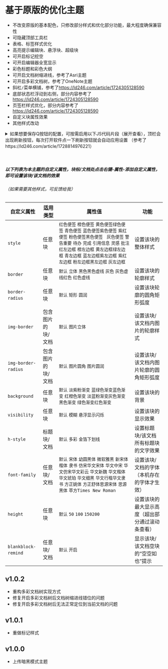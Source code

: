 # 基于原版的优化主题

* 不改变原版的基本配色，只修改部分样式和优化部分功能，最大程度确保兼容性
* 可隐藏顶部工具栏
* 表格、标签样式优化
* 高亮提示编辑块、悬浮块、超级块
* 可开启标记挖空
* 可开启编辑器全宽显示
* 彩色标题和彩色大纲
* 可开启文档树缩进线，参考了Asri主题
* 可开启多彩文档树，参考了OneNote主题
* 斜杠`/`菜单横铺，参考了<https://ld246.com/article/1724305128590>
* 底部状态栏浮动到右侧，部分内容参考了<https://ld246.com/article/1724305128590>
* 页签栏样式优化，部分内容参考了<https://ld246.com/article/1724305128590>
* 自定义块属性效果
* 其他样式改动

<details>
  <summary>如果想要保存Q按钮的配置，可按需启用以下JS代码片段（展开查看），顶栏会出现刷新按钮，每次打开软件点一下刷新按钮就会自动应用设置
  （参考了https://ld246.com/article/1728814976221）</summary>
  <pre><blockcode> 
  (function() {
    function addBtnRefresh() {
      let settingBtn = document.createElement("div");
      settingBtn.id = "refreshBtn";
      settingBtn.classList = "ariaLabel toolbar__item";
      settingBtn.ariaLabel = "刷新页面";
      settingBtn.innerHTML = `&ltsvg>&ltuse xlink:href="#iconRefresh">&lt/use>&lt/svg>`;
      settingBtn.addEventListener(
      "click",
      function (e) {
        location.reload();
      }
      );
    return settingBtn;
  }
  var vip = document.getElementById("toolbarVIP");
  vip.parentNode.insertBefore(addBtnRefresh(),vip);
  })();
  // 默认开启标记挖空
  isChecked1 = true;
  enableMarkStyles();
  // 默认开启文档树缩进线
  isChecked2 = true;
  enableIndentStyle();
  // 默认开启隐藏顶栏
  isChecked3 = true;
  enabletoolbarhidden();
  // 默认开启鼠标所在块高亮提示
  isChecked4 = true;
  enablehoverblockremind();
  //默认开启鼠标所在超级块高亮提示
  isChecked5 = true;
  enablesbremind();
  //默认开启编辑器全宽显示
  isChecked6 = true;
  enablefullwidth();
  //默认开启多彩文档树
  isChecked7 = true;
  enablecolorfulfiletree();
<details>
  <summary>举个例子，如果只想实现默认开启标记挖空，则启用以下代码（展开查看）</summary>
  <pre><blockcode> 
  (function() {
    function addBtnRefresh() {
      let settingBtn = document.createElement("div");
      settingBtn.id = "refreshBtn";
      settingBtn.classList = "ariaLabel toolbar__item";
      settingBtn.ariaLabel = "刷新页面";
      settingBtn.innerHTML = `&ltsvg>&ltuse xlink:href="#iconRefresh">&lt/use>&lt/svg>`;
      settingBtn.addEventListener(
      "click",
      function (e) {
        location.reload();
      }
      );
    return settingBtn;
  }
  var vip = document.getElementById("toolbarVIP");
  vip.parentNode.insertBefore(addBtnRefresh(),vip);
  })();
  // 默认开启标记挖空
  isChecked1 = true;
  enableMarkStyles();
  </blockcode></pre>
</details>
  </blockcode></pre>
</details>

<br>
<br>

##### 以下列表为本主题的自定义属性，块标/文档处点击右键-属性-添加自定义属性，即可设置该块/该文档的效果<br>
###### （如果需要其他样式，可反馈给我）
|自定义属性|适用类型|属性值|功能|
| ------------| -------------------| -----------------------------------------------------------------------------------------------| --------------------------------------------------|
|​`style`​|任意块|​`红色便签`​ `橙色便签`​ `黄色便签`​ `绿色便签`​ `青色便签`​ `蓝色便签`​ `紫色便签`​ `紫红便签`​ `粉色便签`​ `黑色便签 `​ `灰色便签`​ `警告`​ `重要`​ `待办`​ `完成`​ `引用`​ `信息`​ `灵感`​ `批注`​ `红左边框`​ `橙左边框`​ `黄左边框`​ `绿左边框`​ `青左边框`​ `蓝左边框`​ `紫左边框`​ `紫红左边框`​ `粉左边框`​ `黑左边框`​ `灰左边框`​<br />|设置该块的整体样式|
|​`border`​|任意块|​`默认`​ `立体`​ `黑色`​ `黑色虚线`​ `灰色`​ `灰色虚线`​ `红色`​ `红色虚线`​|设置该块的轮廓样式|
|​`border-radius`​|任意块|​`默认`​ `矩形`​ `圆润`​|设置该块轮廓的圆角矩形弧度|
|​`img-border`​|包含图片的块/文档|​`默认`​ `图片立体`​|设置该块/该文档内图片的轮廓样式|
|​`img-border-radius`​|包含图片的块/文档|​`默认`​ `图片圆角`​ `图片圆润`​|设置该块/该文档内图片轮廓的圆角矩形弧度|
|​`background`​|任意块|​`默认`​ `淡紫粉渐变`​ `蓝绿色渐变`​ `蓝色渐变`​ `红橙色渐变`​ `淡蓝粉渐变`​ `灰色渐变`​ `黑色渐变`​ `绿色渐变`​ `红色渐变`​|设置该块的背景|
|​`visibility`​|任意块|​`默认`​ `模糊`​ `悬浮显示`​ `闪烁`​|设置该块的显示效果|
|​`h-style`​|标题块/文档|​`默认`​ `多彩`​ `金箔`​ `下划线`​|设置标题块/该文档所有标题块的文字效果|
|​`font-family`​|任意块/文档|​`默认`​ `宋体`​ `幼圆`​ `黑体`​ `微软雅黑`​ `新宋体`​ `楷体`​ `隶书`​ `仿宋`​ `华文宋体`​ `华文中宋`​ `华文仿宋`​ `华文彩云`​ `华文新魏`​ `华文楷体`​ `华文琥珀`​ `华文细黑`​ `华文行楷`​ `华文隶书`​ `方正姚体`​ `方正舒体`​ `思源宋体`​ `思源黑体`​ `苹方`​ `Times New Roman`​|设置该块/文档的字体（本机存在的字体才生效）|
|​`height`​|任意块|​`默认`​ `50`​ `100`​ `150`​ `200`​|设置该块的最大显示高度（超出部分通过滚动条查看）|
|​`blankblock-remind`​|任意块/文档|​`默认`​ `开启`​|显示该块/该文档空块的“空空如也”提示|

## v1.0.2
* 重构多彩文档树实现方式
* 修复开启多彩文档树后文档树缩进线错位的问题
* 修复开启多彩文档树后无法正常定位到当前文档的问题

## v1.0.1
* 重做标记样式

## v1.0.0
* 上传暗黑模式主题
